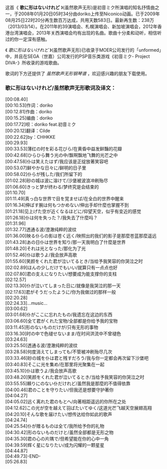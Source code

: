 

这首《 **歌に形はないけれど**
》(虽然歌声无形)是初音ミク所演唱的知名抒情曲之一，于2008年01月20日05时34分由doriko上传至Niconico动画。已于2009年08月25日22时20分再生数百万达成，共用天数583日。最新再生数：238万（2013/03/14）。在2011年的39演唱会、札幌演唱会、新加坡演唱会，2012年香港台湾演唱会，2013年关西演唱会均有出现的名曲。歌曲十分柔和动听，相信听过的你一定深有感触。

《 _歌に形はないけれど_ 》(虽然歌声无形)已收录于MOER公司发行的「unformed」中，并且在SEGA（世嘉）公司发行的PSP音乐类游戏《初音ミク-
Project DIVA-》所收录的游戏歌曲。

歌词的下方还提供了 _虽然歌声无形钢琴谱_ ，欢迎感兴趣的朋友下载使用。

### 歌に形はないけれど/虽然歌声无形歌词及译文：

[00:08.40]  
[00:10.53]作词：doriko  
[00:12.81]作曲：doriko  
[00:15.25]编曲：doriko  
[00:17.72]呗：doriko feat.初音ミク  
[00:20.12]翻译：Cilde  
[00:22.62]by：CHHKKE  
[00:29.93]  
[00:33.53]薄红の时を彩る花びら/在黄昏中益发鲜豔的花瓣  
[00:42.68]ひらひら舞う光の中/飘啊飘地飞舞的光芒之中  
[00:47.58]仆は笑えたはず/我应该是正绽放著笑容吧  
[00:53.07]鲜やかな日々に/鲜明的日子里  
[00:58.02]仆らが残した/我们所留下的  
[01:02.28]砂の城は波に溶けて/沙堡被波浪冲刷殆尽  
[01:06.60]きっと梦が终わる/梦终究是会结束的  
[01:10.70]  
[01:11.49]真っ白な世界で目を覚ませば/在全白的世界中醒来  
[01:16.34]伸ばす腕は何もつかめない/伸出手却什麼也掌握不到  
[01:21.18]见上げた空が近くなるほどに/仰望天空，似乎有变近的感觉  
[01:26.18]仆は何を失った？/我失去了什麼吗？  
[01:31.96]  
[01:32.77]透通る波/澄澈纯粹的波纹  
[01:36.00]映る仆らの影は苍く远く/映照出的我们的影子是那麼苍蓝那麼遥远  
[01:43.28]あの日仆は世界を知り/那一天我明白了什麼是世界  
[01:48.20]それは光となった/那化为了光  
[01:52.46]仆は歌うよ/我会放声高歌  
[01:55.60]笑颜をくれた君が泣いてるとき/当给予我笑容的你哭泣之时  
[02:02.89]ほんの少しだけでもいい/就算只有一点点也好  
[02:07.80]君の支えになりたい/想要成为能支撑你的支柱  
[02:12.57]  
[02:13.30]仆が泣いてしまった日に/就像是我哭泣的那一天  
[02:17.63]君がそうだったように/你为我做过的那样一般  
[02:20.28]  
[02:24.33]...music...  
[03:00.62]  
[03:01.68]仆がここに忘れたもの/我遗忘在这边的东西  
[03:06.60]全て君がくれた宝物/全部都是你给予我的宝物  
[03:11.45]形のないものだけが/只有无形的事物  
[03:16.30]时の中で色褪せないまま/在时间洪流中不曾褪色  
[03:24.63]  
[03:25.50]透通る波/澄澈纯粹的波纹  
[03:28.58]何度消えてしまっても/不管被冲刷殆尽几次  
[03:33.46]砂の城を仆は君と残すだろう/我与你一定都会再次留下沙堡吧  
[03:40.83]そこに光を集め/在那里将光聚集在一起  
[03:45.10]仆は歌うよ/我会放声高歌  
[03:48.20]笑颜をくれた君が泣いてるとき/当给予我笑容的你哭泣之时  
[03:55.55]頼りにのない仆だけれど/虽然我是那麼的不值得依靠  
[04:00.46]君のことを守りたい/但我还是想要守护著你  
[04:04.27]  
[04:05.02]远く离れた君のもとへ/向著相距遥远的你所在之处  
[04:12.62]この光が空を越えて羽ばたいてゆく/这道光芒飞越天空展翅高翔  
[04:20.10]そんな歌を届けたい/想传达给你如此的歌声  
[04:24.74]  
[04:25.54]仆が赠るものは全て/我所给予你的礼物  
[04:30.42]形のないものだけと/虽然全部都是无形之物  
[04:35.30]君の心の片隅で/但希望能在你的心中一角  
[04:39.59]辉く星になりたい/成为闪耀的一颗星星  
[04:44.87]  
[04:49.73]-END-  
[05:26.83]

